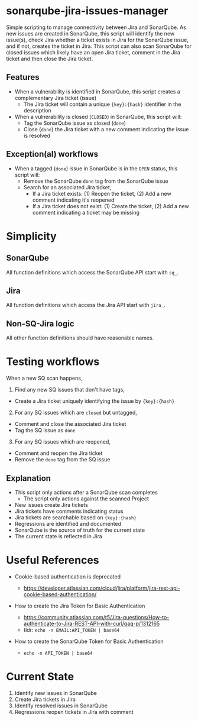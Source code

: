 # sonarqube-jira-issues-manager

Simple scripting to manage connectivity between Jira and SonarQube. As new issues are created in SonarQube, this script will identify the new issue(s), check Jira whether a ticket exists in Jira for the SonarQube issue, and if not, creates the ticket in Jira. This script can also scan SonarQube for closed issues which likely have an open Jira ticket, comment in the Jira ticket and then close the Jira ticket.

## Features

* When a vulnerability is identified in SonarQube, this script creates a complementary Jira ticket (issue)
  + The Jira ticket will contain a unique `{key}:{hash}` identifier in the description
* When a vulnerability is closed (`CLOSED`) in SonarQube, this script will:
  + Tag the SonarQube issue as closed (`done`)
  +  Close (`done`) the Jira ticket with a new comment indicating the issue is resolved

## Exception(al) workflows

* When a tagged (`done`) issue in SonarQube is in the `OPEN` status, this script will:
  + Remove the SonarQube `done` tag from the SonarQube issue
  + Search for an associated Jira ticket,
    -  If a Jira ticket exists: (1) Reopen the ticket, (2) Add a new comment indicating it's reopened
    -  If a Jira ticket does not exist: (1) Create the ticket, (2) Add a new comment indicating a ticket may be missing

# Simplicity

## SonarQube

All function definitions which access the SonarQube API start with `sq_`.

## Jira

All function definitions which access the Jira API start with `jira_`.

## Non-SQ-Jira logic

All other function definitions should have reasonable names.

# Testing workflows

When a new SQ scan happens,

1. Find any new SQ issues that don't have tags,
  + Create a Jira ticket uniquely identifying the issue by `{key}:{hash}`
2. For any SQ issues which are `closed` but untagged,
  + Comment and close the associated Jira ticket
  + Tag the SQ issue as `done`
3. For any SQ issues which are reopened,
  + Comment and reopen the Jira ticket
  + Remove the `done` tag from the SQ issue

## Explanation

* This script only actions after a SonarQube scan completes
  + The script only actions against the scanned Project
* New issues create Jira tickets
* Jira tickets have comments indicating status
* Jira tickets are searchable based on `{key}:{hash}`
* Regressions are identified and documented
* SonarQube is the source of truth for the current state
* The current state is reflected in Jira

# Useful References

* Cookie-based authentication is deprecated
  + https://developer.atlassian.com/cloud/jira/platform/jira-rest-api-cookie-based-authentication/

* How to create the Jira Token for Basic Authentication
  + https://community.atlassian.com/t5/Jira-questions/How-to-authenticate-to-Jira-REST-API-with-curl/qaq-p/1312165
  + tldr: `echo -n EMAIL:API_TOKEN | base64`

* How to create the SonarQube Token for Basic Authentication
  + `echo -n API_TOKEN | base64`

# Current State

1. Identify new issues in SonarQube
2. Create Jira tickets in Jira
3. Identify resolved issues in SonarQube
4. Regressions reopen tickets in Jira with comment

